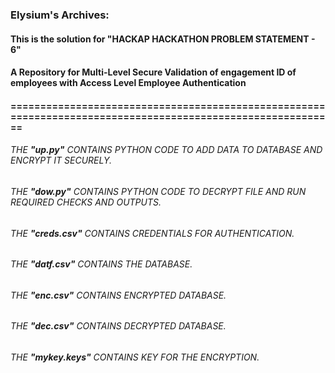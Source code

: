 ### Elysium's Archives:
#### This is the solution for "HACKAP HACKATHON PROBLEM STATEMENT - 6" 
#### A Repository for Multi-Level Secure Validation of engagement ID of employees with Access Level Employee Authentication
#### ============================================================================================================
###### THE **"up.py"** CONTAINS PYTHON CODE TO ADD DATA TO DATABASE AND ENCRYPT IT SECURELY. </br>
###### THE **"dow.py"** CONTAINS PYTHON CODE TO DECRYPT FILE AND RUN REQUIRED CHECKS AND OUTPUTS. </br>
###### THE **"creds.csv"** CONTAINS CREDENTIALS FOR AUTHENTICATION. </br>
###### THE **"datf.csv"** CONTAINS THE DATABASE. </br>
###### THE **"enc.csv"** CONTAINS ENCRYPTED DATABASE. </br>
###### THE **"dec.csv"** CONTAINS DECRYPTED DATABASE. </br>
###### THE **"mykey.keys"** CONTAINS KEY FOR THE ENCRYPTION. </br>
